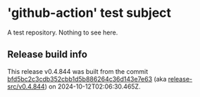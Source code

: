 # 'github-action' test subject

A test repository. Nothing to see here.


## Release build info

This release v0.4.844 was built from the commit [bfd5bc2c3cdb352cbb1d5b886264c36d143e7e63](https://github.com/kattecon/gh-release-test-ga/tree/bfd5bc2c3cdb352cbb1d5b886264c36d143e7e63) (aka [release-src/v0.4.844](https://github.com/kattecon/gh-release-test-ga/tree/release-src/v0.4.844)) on 2024-10-12T02:06:30.465Z.
        